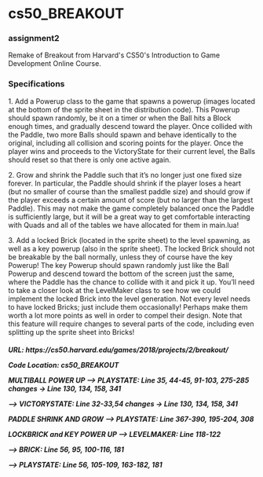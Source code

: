 # cs50_BREAKOUT

<H3> assignment2 </H3>
  Remake of Breakout from Harvard's CS50's Introduction to Game Development Online Course.
 
<H3> Specifications </H3>
  <p>1. Add a Powerup class to the game that spawns a powerup (images located at the bottom of the sprite sheet in the distribution code). This Powerup should spawn randomly, be it on a timer or when the Ball hits a Block enough times, and gradually descend toward the player. Once collided with the Paddle, two more Balls should spawn and behave identically to the original, including all collision and scoring points for the player. Once the player wins and proceeds to the VictoryState for their current level, the Balls should reset so that there is only one active again.</p>
  <p>2. Grow and shrink the Paddle such that it’s no longer just one fixed size forever. In particular, the Paddle should shrink if the player loses a heart (but no smaller of course than the smallest paddle size) and should grow if the player exceeds a certain amount of score (but no larger than the largest Paddle). This may not make the game completely balanced once the Paddle is sufficiently large, but it will be a great way to get comfortable interacting with Quads and all of the tables we have allocated for them in main.lua!</p>
  <p>3. Add a locked Brick (located in the sprite sheet) to the level spawning, as well as a key powerup (also in the sprite sheet). The locked Brick should not be breakable by the ball normally, unless they of course have the key Powerup! The key Powerup should spawn randomly just like the Ball Powerup and descend toward the bottom of the screen just the same, where the Paddle has the chance to collide with it and pick it up. You’ll need to take a closer look at the LevelMaker class to see how we could implement the locked Brick into the level generation. Not every level needs to have locked Bricks; just include them occasionally! Perhaps make them worth a lot more points as well in order to compel their design. Note that this feature will require changes to several parts of the code, including even splitting up the sprite sheet into Bricks!</p>
 
<H5>
<p>URL: https://cs50.harvard.edu/games/2018/projects/2/breakout/</p>


Code Location: cs50_BREAKOUT
<p>MULTIBALL POWER UP --> PLAYSTATE: Line 35, 44-45, 91-103, 275-285 changes -> Line 130, 134, 158, 341</p>
                   <p>--> VICTORYSTATE: Line 32-33,54 changes -> Line 130, 134, 158, 341</p>

<p>PADDLE SHRINK AND GROW --> PLAYSTATE: Line 367-390, 195-204, 308</p>

<p>LOCKBRICK and KEY POWER UP --> LEVELMAKER: Line 118-122</p>
                           <p>--> BRICK: Line 56, 95, 100-116, 181</p>
                           <p>--> PLAYSTATE: Line 56, 105-109, 163-182, 181</p>
 
